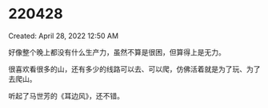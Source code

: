 # 220428

Created: April 28, 2022 12:50 AM

好像整个晚上都没有什么生产力，虽然不算是很困，但算得上是无力。

很喜欢看很多的山，还有多少的线路可以去、可以爬，仿佛活着就是为了玩、为了去爬山。

听起了马世芳的《耳边风》，还不错。
